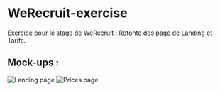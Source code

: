 # WeRecruit-exercise
Exercice pour le stage de WeRecruit : Refonte des page de Landing et Tarifs.

## Mock-ups :

![Landing page](yettocome)
![Prices page](yettocome)
